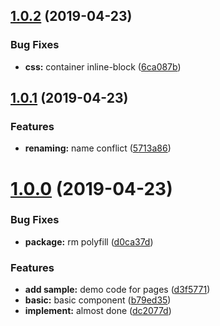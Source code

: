 <a name="1.0.2"></a>
## [1.0.2](https://github.com/dreambo8563/easy-circular-progress/compare/v1.0.1...v1.0.2) (2019-04-23)


### Bug Fixes

* **css:** container inline-block ([6ca087b](https://github.com/dreambo8563/easy-circular-progress/commit/6ca087b))



<a name="1.0.1"></a>
## [1.0.1](https://github.com/dreambo8563/easy-circular-progress/compare/v1.0.0...v1.0.1) (2019-04-23)


### Features

* **renaming:** name conflict ([5713a86](https://github.com/dreambo8563/easy-circular-progress/commit/5713a86))



<a name="1.0.0"></a>
# [1.0.0](https://github.com/dreambo8563/easy-circular-progress/compare/b79ed35...v1.0.0) (2019-04-23)


### Bug Fixes

* **package:** rm polyfill ([d0ca37d](https://github.com/dreambo8563/easy-circular-progress/commit/d0ca37d))


### Features

* **add sample:** demo code for pages ([d3f5771](https://github.com/dreambo8563/easy-circular-progress/commit/d3f5771))
* **basic:** basic component ([b79ed35](https://github.com/dreambo8563/easy-circular-progress/commit/b79ed35))
* **implement:** almost done ([dc2077d](https://github.com/dreambo8563/easy-circular-progress/commit/dc2077d))



